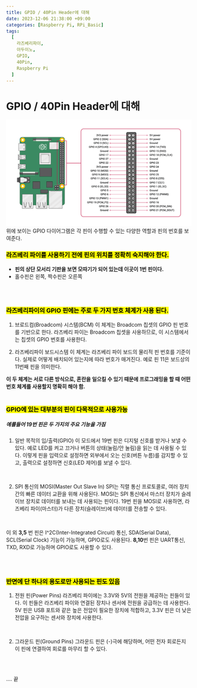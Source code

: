 ```yaml
---
title: GPIO / 40Pin Header에 대해
date: 2023-12-06 21:38:00 +09:00
categories: [Raspberry Pi, RPi_Basic]
tags:
  [
    라즈베리파이,
    아두이노,
    GPIO,
    40Pin,
    Raspberry Pi
  ]
---
```


# GPIO / 40Pin Header에 대해
![Diagram](/images/GPIO-Diagram.png)
위에 보이는 GPIO 다이어그램은 각 핀이 수행할 수 있는 다양한 역할과 핀의 번호를 보여준다.

### <mark> 라즈베리 파이를 사용하기 전에 핀의 위치를 정확히 숙지해야 한다.</mark>
- **핀의 상단 모서리 기판을 보면 모따기가 되어 있는데 이곳이 1번 핀이다.**
- 홀수핀은 왼쪽, 짝수핀은 오른쪽
<br>
<br>

### <mark> 라즈베리파이의 GPIO 핀에는 주로 두 가지 번호 체계가 사용 된다.</mark>
1. 브로드컴(Broadcom) 시스템(BCM)
	이 체계는 Broadcom 칩셋의 GPIO 핀 번호를 기반으로 한다.
	라즈베리 파이는 Broadcom 칩셋을 사용하므로, 이 시스템에서는 칩셋의 GPIO 번호를 사용한다.
    <br>
	
2. 라즈베리파이 보드시스템
	이 체계는 라즈베리 파이 보드의 물리적 핀 번호를 기준이다.
	실제로 어떻게 배치되어 있는지에 따라 번호가 매겨진다.
	예로 핀 11은 보드상의 11번째 핀을 의미한다.

 **이 두 체계는 서로 다른 방식으로, 혼란을 일으킬 수 있기 때문에 프로그래밍을 할 때 어떤 번호 체계를 사용할지 명확히 해야 함.**
<br>
<br>

### <mark>GPIO에 있는 대부분의 핀이 다목적으로 사용가능</mark>

##### 예를들어 19번 핀은 두 가지의 주요 기능을 가짐

1. 일반 목적의 입/출력(GPIO)
	이 모드에서 19번 핀은 디지털 신호를 받거나 보낼 수 있다.
	예로 LED를 켜고 끄거나 버튼의 상태(눌림/안 눌림)을 읽는 데 사용될 수 있다.
	이렇게 핀을 입력으로 설정하면 외부에서 오는 신호(버튼 누름)를 감지할 수 있고,
	출력으로 설정하면 신호(LED 제어)를 보낼 수 있다.
<br>

2. SPI 통신의 MOSI(Master Out Slave In)
	SPI는 직렬 통신 프로토콜로, 여러 장치 간의 빠른 데이터 교환을 위해 사용된다.
	MOSI는 SPI 통신에서 마스터 장치가 슬레이브 장치로 데이터를 보내는 데 사용되는 핀이다. 
	19번 핀을 MOSI로 사용하면, 라즈베리 파이(마스터)가 다른 장치(슬레이브)에 데이터를 전송할 수 있다.

<br>

이 외 **3,5** 번 핀은 
I^2C(Inter-Integrated Circuit) 통신, SDA(Serial Data), SCL(Serial Clock) 기능이 가능하며, GPIO로도 사용된다.
**8,10**번 핀은 UART통신, TXD, RXD로 가능하며 GPIO로도 사용할 수 있다.

<br>
<br>

### <mark> 반면에 단 하나의 용도로만 사용되는 핀도 있음</mark>
1. 전원 핀(Power Pins)
	라즈베리 파이에는 3.3V와 5V의 전원을 제공하는 핀들이 있다.
	이 핀들은 라즈베리 파이와 연결된 장치나 센서에 전원을 공급하는 데 사용한다.
	5V 핀은 USB 포트와 같은 높은 전압이 필요한 장치에 적합하고, 3.3V 핀은 더 낮은 전압을 요구하는 센서와 장치에 사용한다.
<br>

2. 그라운드 핀(Ground Pins)
	그라운드 핀은 (-)극에 해당하며, 어떤 전자 회로든지 이 핀에 연결하여 회로를 마무리 할 수 있다.
<br>
<br>

....
끝
